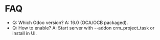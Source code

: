 # FAQ

- Q: Which Odoo version? A: 16.0 (OCA/OCB packaged).
- Q: How to enable? A: Start server with --addon crm_project_task or install in UI.
